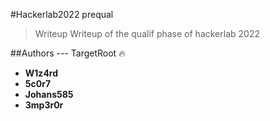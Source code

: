 #Hackerlab2022 prequal 
> Writeup Writeup of the qualif phase of hackerlab 2022

##Authors --- TargetRoot  :fire: 

* **W1z4rd** 
* **5c0r7** 
* **Johans585**
* **3mp3r0r**
